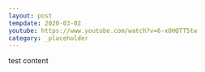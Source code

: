 ```yaml
---
layout: post
tempdate: 2020-03-02
youtube: https://www.youtube.com/watch?v=6-xOHQTT5tw
category: _placeholder
---
```

test content